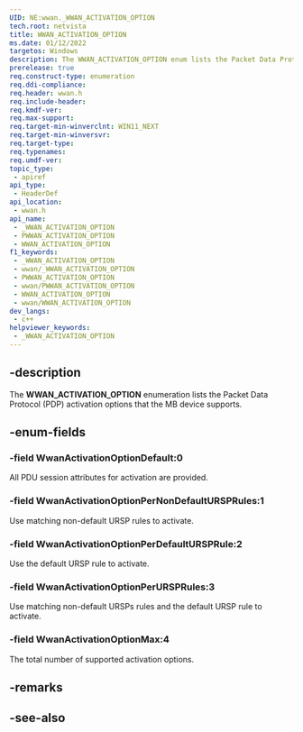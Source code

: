 ```yaml
---
UID: NE:wwan._WWAN_ACTIVATION_OPTION
tech.root: netvista
title: WWAN_ACTIVATION_OPTION
ms.date: 01/12/2022
targetos: Windows
description: The WWAN_ACTIVATION_OPTION enum lists the Packet Data Protocol (PDP) activation options that the MB device supports.
prerelease: true
req.construct-type: enumeration
req.ddi-compliance: 
req.header: wwan.h
req.include-header: 
req.kmdf-ver: 
req.max-support: 
req.target-min-winverclnt: WIN11_NEXT
req.target-min-winversvr: 
req.target-type: 
req.typenames: 
req.umdf-ver: 
topic_type:
 - apiref
api_type:
 - HeaderDef
api_location:
 - wwan.h
api_name:
 - _WWAN_ACTIVATION_OPTION
 - PWWAN_ACTIVATION_OPTION
 - WWAN_ACTIVATION_OPTION
f1_keywords:
 - _WWAN_ACTIVATION_OPTION
 - wwan/_WWAN_ACTIVATION_OPTION
 - PWWAN_ACTIVATION_OPTION
 - wwan/PWWAN_ACTIVATION_OPTION
 - WWAN_ACTIVATION_OPTION
 - wwan/WWAN_ACTIVATION_OPTION
dev_langs:
 - c++
helpviewer_keywords:
 - _WWAN_ACTIVATION_OPTION
---
```


## -description

The **WWAN_ACTIVATION_OPTION** enumeration lists the Packet Data Protocol (PDP) activation options that the MB device supports.

## -enum-fields

### -field WwanActivationOptionDefault:0

All PDU session attributes for activation are provided.

### -field WwanActivationOptionPerNonDefaultURSPRules:1

Use matching non-default URSP rules to activate.

### -field WwanActivationOptionPerDefaultURSPRule:2

Use the default URSP rule to activate.

### -field WwanActivationOptionPerURSPRules:3

Use matching non-default URSPs rules and the default URSP rule to activate.

### -field WwanActivationOptionMax:4

The total number of supported activation options.

## -remarks

## -see-also

